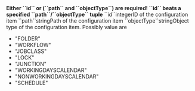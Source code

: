 <tr><td></td><td colspan="2"><b>Either ``id`` or (``path`` and ``objectType``) are required! ``id`` beats a specified ``path``/``objectType`` tuple</b></td><td></td><td></td></tr>
<tr><td>``id``</td><td>integer</td><td>ID of the configuration item</td><td></td><td></td></tr>
<tr><td>``path``</td><td>string<td>Path of the configuration item</td><td></td><td></td></tr>
<tr><td>``objectType``</td><td>string</td><td>Object type of the configuration item. Possibly value are 
<ul><li>"FOLDER"</li>
    <li>"WORKFLOW"</li>
    <li>"JOBCLASS"</li>
    <li>"LOCK"</li>
    <li>"JUNCTION"</li>
    <li>"WORKINGDAYSCALENDAR"</li>
    <li>"NONWORKINGDAYSCALENDAR"</li>
    <li>"SCHEDULE"</li></ul>
</td><td></td><td></td></tr>